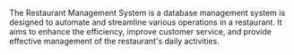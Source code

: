 The Restaurant Management System is a database management system is designed to automate and streamline various operations in a restaurant. It aims to enhance the efficiency, improve customer service, and provide effective management of the restaurant's daily activities.
